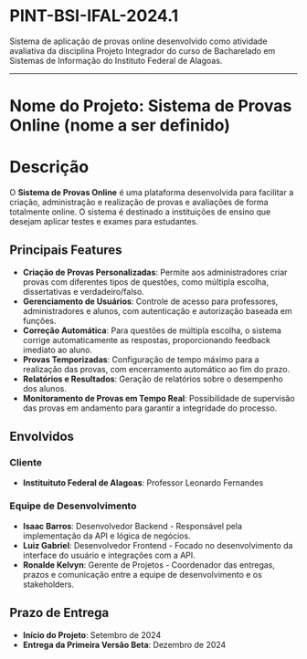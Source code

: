 # PINT-BSI-IFAL-2024.1
Sistema de aplicação de provas online desenvolvido como atividade avaliativa da disciplina Projeto Integrador do curso de Bacharelado em Sistemas de Informação do Instituto Federal de Alagoas.

---
# Nome do Projeto: Sistema de Provas Online (nome a ser definido)

# Descrição

O **Sistema de Provas Online** é uma plataforma desenvolvida para facilitar a criação, administração e realização de provas e avaliações de forma totalmente online. O sistema é destinado  a instituições de ensino que desejam aplicar testes e exames para estudantes.

## Principais Features

- **Criação de Provas Personalizadas**: Permite aos administradores criar provas com diferentes tipos de questões, como múltipla escolha, dissertativas e verdadeiro/falso.
- **Gerenciamento de Usuários**: Controle de acesso para professores, administradores e alunos, com autenticação e autorização baseada em funções.
- **Correção Automática**: Para questões de múltipla escolha, o sistema corrige automaticamente as respostas, proporcionando feedback imediato ao aluno.
- **Provas Temporizadas**: Configuração de tempo máximo para a realização das provas, com encerramento automático ao fim do prazo.
- **Relatórios e Resultados**: Geração de relatórios sobre o desempenho dos alunos.
- **Monitoramento de Provas em Tempo Real**: Possibilidade de supervisão das provas em andamento para garantir a integridade do processo.

## Envolvidos
  
### Cliente
- **Instituituto Federal de Alagoas**: Professor Leonardo Fernandes

### Equipe de Desenvolvimento
- **Isaac Barros**: Desenvolvedor Backend - Responsável pela implementação da API e lógica de negócios.
- **Luiz Gabriel**: Desenvolvedor Frontend - Focado no desenvolvimento da interface do usuário e integrações com a API.
- **Ronalde Kelvyn**: Gerente de Projetos - Coordenador das entregas, prazos e comunicação entre a equipe de desenvolvimento e os stakeholders.

## Prazo de Entrega

- **Início do Projeto**: Setembro de 2024
- **Entrega da Primeira Versão Beta**: Dezembro de 2024

